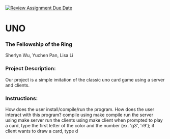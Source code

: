 [![Review Assignment Due Date](https://classroom.github.com/assets/deadline-readme-button-24ddc0f5d75046c5622901739e7c5dd533143b0c8e959d652212380cedb1ea36.svg)](https://classroom.github.com/a/SQs7pKlr)
# UNO

### The Fellowship of the Ring

Sherlyn Wu, Yuchen Pan, Lisa Li

### Project Description:

Our project is a simple imitation of the classic uno card game using a server and clients.

### Instructions:

How does the user install/compile/run the program.
How does the user interact with this program?
compile using make compile
run the server using make server
run the clients using make client
when prompted to play a card, type the first letter of the color and the number (ex. 'g3', 'r9');
if client wants to draw a card, type d
